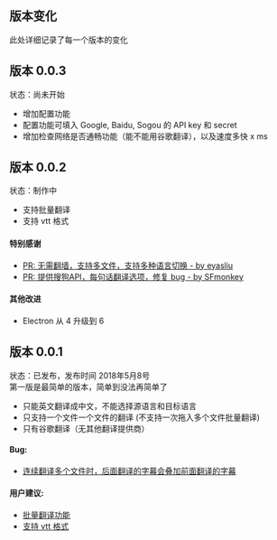 ## 版本变化
此处详细记录了每一个版本的变化

## 版本 0.0.3
状态：尚未开始   
* 增加配置功能
* 配置功能可填入 Google, Baidu, Sogou 的 API key 和 secret
* 增加检查网络是否通畅功能（能不能用谷歌翻译），以及速度多快 x ms

## 版本 0.0.2
状态：制作中
* 支持批量翻译
* 支持 vtt 格式

#### 特别感谢
* [PR: 无需翻墙，支持多文件，支持多种语言切换 - by eyasliu](https://github.com/1c7/Translate-Subtitle-File/pull/5)
* [PR: 提供搜狗API，每句话翻译选项，修复 bug - by SFmonkey](https://github.com/1c7/Translate-Subtitle-File/pull/7)

#### 其他改进
* Electron 从 4 升级到 6

## 版本 0.0.1
状态：已发布，发布时间 2018年5月8号    
第一版是最简单的版本，简单到没法再简单了

* 只能英文翻译成中文，不能选择源语言和目标语言
* 只支持一个文件一个文件的翻译 (不支持一次拖入多个文件批量翻译)
* 只有谷歌翻译（无其他翻译提供商）

#### Bug:
* [连续翻译多个文件时，后面翻译的字幕会叠加前面翻译的字幕](https://github.com/1c7/Translate-Subtitle-File/issues/10)

#### 用户建议:
* [批量翻译功能](https://github.com/1c7/Translate-Subtitle-File/issues/6)
* [支持 vtt 格式](https://github.com/1c7/Translate-Subtitle-File/issues/11)
